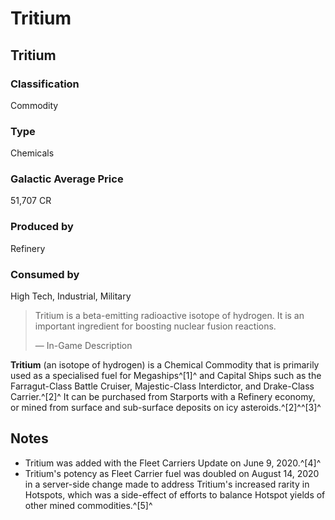 # Tritium
## Tritium

### Classification

Commodity

### Type

Chemicals

### Galactic Average Price

51,707 CR

### Produced by

Refinery

### Consumed by

High Tech, Industrial, Military

> 
> 
> Tritium is a beta-emitting radioactive isotope of hydrogen. It is an important ingredient for boosting nuclear fusion reactions.
> 
> 
> — In-Game Description
> 

**Tritium** (an isotope of hydrogen) is a Chemical Commodity that is primarily used as a specialised fuel for Megaships^[1]^ and Capital Ships such as the Farragut-Class Battle Cruiser, Majestic-Class Interdictor, and Drake-Class Carrier.^[2]^ It can be purchased from Starports with a Refinery economy, or mined from surface and sub-surface deposits on icy asteroids.^[2]^^[3]^

## Notes

- Tritium was added with the Fleet Carriers Update on June 9, 2020.^[4]^
- Tritium's potency as Fleet Carrier fuel was doubled on August 14, 2020 in a server-side change made to address Tritium's increased rarity in Hotspots, which was a side-effect of efforts to balance Hotspot yields of other mined commodities.^[5]^